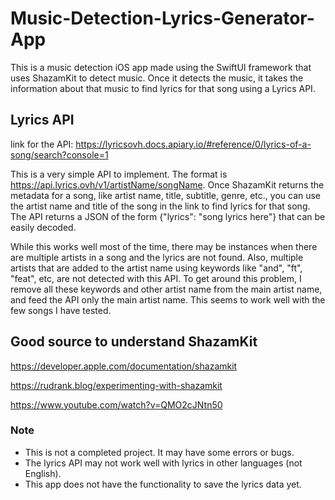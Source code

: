 # Music-Detection-Lyrics-Generator-App
This is a music detection iOS app made using the SwiftUI framework that uses ShazamKit to detect music. Once it detects the music, it takes the information about that music to find lyrics for that song using a Lyrics API.

## Lyrics API
link for the API: 
https://lyricsovh.docs.apiary.io/#reference/0/lyrics-of-a-song/search?console=1

This is a very simple API to implement. The format is https://api.lyrics.ovh/v1/artistName/songName. Once ShazamKit returns the metadata for a song, like artist name, title, subtitle, genre, etc., you can use the artist name and title of the song in the link to find lyrics for that song. The API returns a JSON of the form {"lyrics": "song lyrics here"} that can be easily decoded.

While this works well most of the time, there may be instances when there are multiple artists in a song and the lyrics are not found. Also, multiple artists that are added to the artist name using keywords like "and", "ft", "feat", etc, are not detected with this API. To get around this problem, I remove all these keywords and other artist name from the main artist name, and feed the API only the main artist name. This seems to work well with the few songs I have tested.

## Good source to understand ShazamKit
https://developer.apple.com/documentation/shazamkit

https://rudrank.blog/experimenting-with-shazamkit

https://www.youtube.com/watch?v=QMO2cJNtn50

### Note
- This is not a completed project. It may have some errors or bugs.
- The lyrics API may not work well with lyrics in other languages (not English).
- This app does not have the functionality to save the lyrics data yet. 

